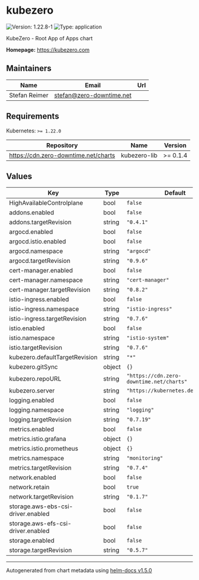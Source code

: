 # kubezero

![Version: 1.22.8-1](https://img.shields.io/badge/Version-1.22.8--1-informational?style=flat-square) ![Type: application](https://img.shields.io/badge/Type-application-informational?style=flat-square)

KubeZero - Root App of Apps chart

**Homepage:** <https://kubezero.com>

## Maintainers

| Name | Email | Url |
| ---- | ------ | --- |
| Stefan Reimer | stefan@zero-downtime.net |  |

## Requirements

Kubernetes: `>= 1.22.0`

| Repository | Name | Version |
|------------|------|---------|
| https://cdn.zero-downtime.net/charts | kubezero-lib | >= 0.1.4 |

## Values

| Key | Type | Default | Description |
|-----|------|---------|-------------|
| HighAvailableControlplane | bool | `false` |  |
| addons.enabled | bool | `false` |  |
| addons.targetRevision | string | `"0.4.1"` |  |
| argocd.enabled | bool | `false` |  |
| argocd.istio.enabled | bool | `false` |  |
| argocd.namespace | string | `"argocd"` |  |
| argocd.targetRevision | string | `"0.9.6"` |  |
| cert-manager.enabled | bool | `false` |  |
| cert-manager.namespace | string | `"cert-manager"` |  |
| cert-manager.targetRevision | string | `"0.8.2"` |  |
| istio-ingress.enabled | bool | `false` |  |
| istio-ingress.namespace | string | `"istio-ingress"` |  |
| istio-ingress.targetRevision | string | `"0.7.6"` |  |
| istio.enabled | bool | `false` |  |
| istio.namespace | string | `"istio-system"` |  |
| istio.targetRevision | string | `"0.7.6"` |  |
| kubezero.defaultTargetRevision | string | `"*"` |  |
| kubezero.gitSync | object | `{}` |  |
| kubezero.repoURL | string | `"https://cdn.zero-downtime.net/charts"` |  |
| kubezero.server | string | `"https://kubernetes.default.svc"` |  |
| logging.enabled | bool | `false` |  |
| logging.namespace | string | `"logging"` |  |
| logging.targetRevision | string | `"0.7.19"` |  |
| metrics.enabled | bool | `false` |  |
| metrics.istio.grafana | object | `{}` |  |
| metrics.istio.prometheus | object | `{}` |  |
| metrics.namespace | string | `"monitoring"` |  |
| metrics.targetRevision | string | `"0.7.4"` |  |
| network.enabled | bool | `false` |  |
| network.retain | bool | `true` |  |
| network.targetRevision | string | `"0.1.7"` |  |
| storage.aws-ebs-csi-driver.enabled | bool | `false` |  |
| storage.aws-efs-csi-driver.enabled | bool | `false` |  |
| storage.enabled | bool | `false` |  |
| storage.targetRevision | string | `"0.5.7"` |  |

----------------------------------------------
Autogenerated from chart metadata using [helm-docs v1.5.0](https://github.com/norwoodj/helm-docs/releases/v1.5.0)
